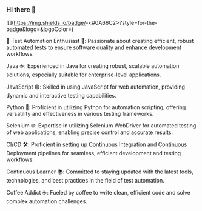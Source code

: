 ### Hi there 👋

![<LinkedIn>](https://img.shields.io/badge/<Badge LinkedIn>-<#0A66C2>?style=for-the-badge&logo=<Icon Name>&logoColor=<Logo Color>)
 
🤖 Test Automation Enthusiast 🚀: Passionate about creating efficient, robust automated tests to ensure software quality and enhance development workflows.

Java ☕: Experienced in Java for creating robust, scalable automation solutions, especially suitable for enterprise-level applications.

JavaScript 🟢: Skilled in using JavaScript for web automation, providing dynamic and interactive testing capabilities.

Python 🐍: Proficient in utilizing Python for automation scripting, offering versatility and effectiveness in various testing frameworks.

Selenium 🌐: Expertise in utilizing Selenium WebDriver for automated testing of web applications, enabling precise control and accurate results.

CI/CD 🛠️: Proficient in setting up Continuous Integration and Continuous Deployment pipelines for seamless, efficient development and testing workflows.

Continuous Learner 📚: Committed to staying updated with the latest tools, technologies, and best practices in the field of test automation.

Coffee Addict ☕: Fueled by coffee to write clean, efficient code and solve complex automation challenges.
